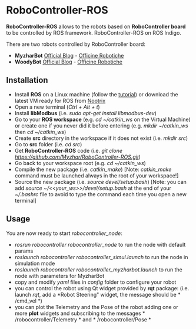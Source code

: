 RoboController-ROS
==================

**RoboController-ROS** allows to the robots based on **RoboController board** to be controlled by ROS framework.
RoboController-ROS on ROS Indigo.

There are two robots controlled by RoboController board:
* **MyzharBot** [Official Blog](http://myzharbot.robot-home.it) - [Officine Robotiche](http://2014.officinerobotiche.it/myzharbot/)
* **WoodyBot** [Official Blog](http://tuttoelettronica.net/archives/755) - [Officine Robotiche](http://2014.officinerobotiche.it/woodybot/)

Installation
------------
* Install **ROS** on a Linux machine (follow the [tutorial](http://wiki.ros.org/ROS/Installation)) or download the latest VM ready for ROS from [Nootrix](http://nootrix.com/downloads/)
* Open a new terminal (*Ctrl + Alt + t*)
* Install **libModbus** (i.e. *sudo apt-get install libmodbus-dev*)
* Go to your **ROS workspace** (e.g. *cd ~/catkin_ws* on the Virtual Machine) or create one if you never did it before entering (e.g. *mkdir ~/catkin_ws* then *cd ~/catkin_ws*)
* Create **src** directory in the workspace if it does not exist (i.e. *mkdir src*)
* Go to **src** folder (i.e. *cd src*)
* Get **RoboController-ROS** code (i.e. *git clone https://github.com/Myzhar/RoboController-ROS.git*)
* Go back to your workspace root (e.g. *cd ~/catkin_ws*)
* Compile the new package (i.e. *catkin_make*) [Note: *catkin_make* command must be launched always in the root of your workspace!]
* Source the new package (i.e. *source devel/setup.bash*) [Note: you can add *source ~/<<your_ws>>/devel/setup.bash* at the end of your *~/.bashrc* file to avoid to type the command each time you open a new terminal]

Usage
-----
You are now ready to start *robocontroller_node*:
* *rosrun robocontroller robocontroller_node* to run the node with default params
* *roslaunch robocontroller robocontroller_simul.launch* to run the node in simulation mode
* *roslaunch robocontroller robocontroller_myzharbot.launch* to run the node with parameters for MyzharBot
* copy and modify *yaml* files in *config* folder to configure your robot
* you can control the robot using Qt widget provided by **rqt** package: (i.e. launch *rqt*, add a *Robot Steering" widget, the message should be * /cmd_vel *)
* you can plot the Telemetry and the Pose of the robot adding one or more **plot** widgets and subscribing to the messages * /robocontroller/Telemetry * and * /robocontroller/Pose *


